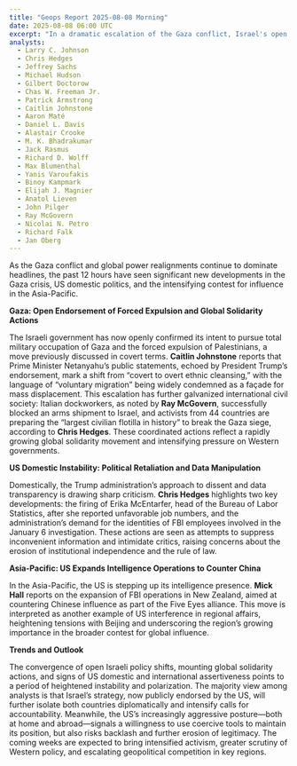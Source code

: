 ```yaml
---
title: "Geops Report 2025-08-08 Morning"
date: 2025-08-08 06:00 UTC
excerpt: "In a dramatic escalation of the Gaza conflict, Israel's open endorsement of forced Palestinian expulsion, backed by former President Trump, has sparked a global solidarity movement, while simultaneously, the US faces mounting criticism for domestic political retaliation and expanding intelligence operations in the Asia-Pacific, underscoring a period of heightened geopolitical tension and polarization."
analysts:
  - Larry C. Johnson
  - Chris Hedges
  - Jeffrey Sachs
  - Michael Hudson
  - Gilbert Doctorow
  - Chas W. Freeman Jr.
  - Patrick Armstrong
  - Caitlin Johnstone
  - Aaron Maté
  - Daniel L. Davis
  - Alastair Crooke
  - M. K. Bhadrakumar
  - Jack Rasmus
  - Richard D. Wolff
  - Max Blumenthal
  - Yanis Varoufakis
  - Binoy Kampmark
  - Elijah J. Magnier
  - Anatol Lieven
  - John Pilger
  - Ray McGovern
  - Nicolai N. Petro
  - Richard Falk
  - Jan Oberg
---
```


As the Gaza conflict and global power realignments continue to dominate headlines, the past 12 hours have seen significant new developments in the Gaza crisis, US domestic politics, and the intensifying contest for influence in the Asia-Pacific.

**Gaza: Open Endorsement of Forced Expulsion and Global Solidarity Actions**

The Israeli government has now openly confirmed its intent to pursue total military occupation of Gaza and the forced expulsion of Palestinians, a move previously discussed in covert terms. **Caitlin Johnstone** reports that Prime Minister Netanyahu’s public statements, echoed by President Trump’s endorsement, mark a shift from “covert to overt ethnic cleansing,” with the language of “voluntary migration” being widely condemned as a façade for mass displacement. This escalation has further galvanized international civil society: Italian dockworkers, as noted by **Ray McGovern**, successfully blocked an arms shipment to Israel, and activists from 44 countries are preparing the “largest civilian flotilla in history” to break the Gaza siege, according to **Chris Hedges**. These coordinated actions reflect a rapidly growing global solidarity movement and intensifying pressure on Western governments.

**US Domestic Instability: Political Retaliation and Data Manipulation**

Domestically, the Trump administration’s approach to dissent and data transparency is drawing sharp criticism. **Chris Hedges** highlights two key developments: the firing of Erika McEntarfer, head of the Bureau of Labor Statistics, after she reported unfavorable job numbers, and the administration’s demand for the identities of FBI employees involved in the January 6 investigation. These actions are seen as attempts to suppress inconvenient information and intimidate critics, raising concerns about the erosion of institutional independence and the rule of law.

**Asia-Pacific: US Expands Intelligence Operations to Counter China**

In the Asia-Pacific, the US is stepping up its intelligence presence. **Mick Hall** reports on the expansion of FBI operations in New Zealand, aimed at countering Chinese influence as part of the Five Eyes alliance. This move is interpreted as another example of US interference in regional affairs, heightening tensions with Beijing and underscoring the region’s growing importance in the broader contest for global influence.

**Trends and Outlook**

The convergence of open Israeli policy shifts, mounting global solidarity actions, and signs of US domestic and international assertiveness points to a period of heightened instability and polarization. The majority view among analysts is that Israel’s strategy, now publicly endorsed by the US, will further isolate both countries diplomatically and intensify calls for accountability. Meanwhile, the US’s increasingly aggressive posture—both at home and abroad—signals a willingness to use coercive tools to maintain its position, but also risks backlash and further erosion of legitimacy. The coming weeks are expected to bring intensified activism, greater scrutiny of Western policy, and escalating geopolitical competition in key regions.
